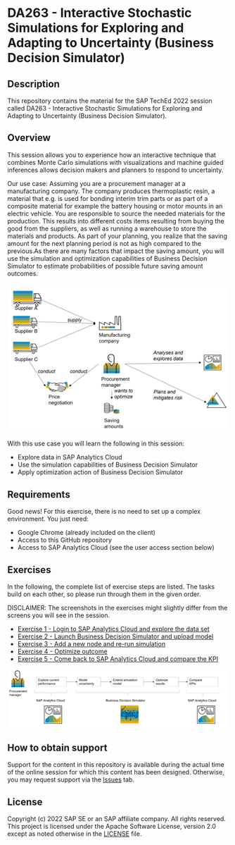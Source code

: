 # DA263 - Interactive Stochastic Simulations for Exploring and Adapting to Uncertainty (Business Decision Simulator)

## Description

This repository contains the material for the SAP TechEd 2022 session called DA263 - Interactive Stochastic Simulations for Exploring and Adapting to Uncertainty (Business Decision Simulator).

## Overview
This session allows you to experience how an interactive technique that combines Monte Carlo simulations with visualizations and machine guided inferences allows decision makers and planners to respond to uncertainty.

Our use case: Assuming you are a procurement manager at a manufacturing company. The company produces thermoplastic resin, a material that e.g. is used for bonding interim trim parts or as part of a composite material for example the battery housing or motor mounts in an electric vehicle. You are responsible to source the needed materials for the production. This results into different costs items resulting from buying the good from the suppliers, as well as running a warehouse to store the materials and products. As part of your planning, you realize that the saving amount for the next planning period is not as high compared to the previous.As there are many factors that impact the saving amount, you will use the simulation and optimization capabilities of Business Decision Simulator to estimate probabilities of possible future saving amount outcomes.

![](/images/use_case.png)

With this use case you will learn the following in this session:
- Explore data in SAP Analytics Cloud 
- Use the simulation capabilities of Business Decision Simulator
- Apply optimization action of Business Decision Simulator


## Requirements
Good news! For this exercise, there is no need to set up a complex environment. You just need: 

- Google Chrome (already included on the client)
- Access to this GitHub repository 
- Access to SAP Analytics Cloud (see the user access section below)

## Exercises

In the following, the complete list of exercise steps are listed. The tasks build on each other, so please run through them in the given order.

DISCLAIMER: The screenshots in the exercises might slightly differ from the screens you will see in the session. 

- [Exercise 1 - Login to SAP Analytics Cloud and explore the data set](exercises/ex1/)
- [Exercise 2 - Launch Business Decision Simulator and upload model](exercises/ex2/)
- [Exercise 3 - Add a new node and re-run simulation](exercises/ex3/)
- [Exercise 4 - Optimize outcome](exercises/ex4/)
- [Exercise 5 - Come back to SAP Analytics Cloud and compare the KPI](exercises/ex5/)

![](/images/outline_exercises.png)


## How to obtain support

Support for the content in this repository is available during the actual time of the online session for which this content has been designed. Otherwise, you may request support via the [Issues](../../issues) tab.

## License
Copyright (c) 2022 SAP SE or an SAP affiliate company. All rights reserved. This project is licensed under the Apache Software License, version 2.0 except as noted otherwise in the [LICENSE](LICENSES/Apache-2.0.txt) file.
